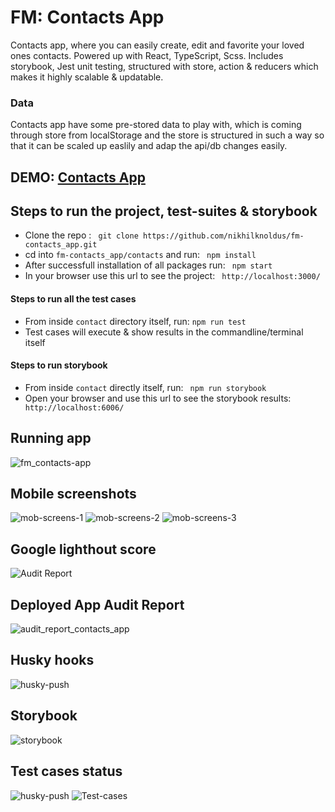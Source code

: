 
# FM: Contacts App
Contacts app, where you can easily create, edit and favorite your loved ones contacts. Powered up with React, TypeScript, Scss. Includes storybook, Jest unit testing,  structured with store, action &amp; reducers which makes it highly scalable &amp; updatable.

### Data

Contacts app have some pre-stored data to play with, which is coming through store from localStorage and the store is structured in such a way so that it can be scaled up easlily and adap the api/db changes easily.

## DEMO: <a href="https://master.d3f6uexzjay9uq.amplifyapp.com/"> Contacts App </a>

## Steps to run the project, test-suites & storybook
<ul>
  <li> Clone the repo : <code> git clone https://github.com/nikhilknoldus/fm-contacts_app.git </code> </li>
  <li> cd into <code>fm-contacts_app/contacts</code> and run: <code> npm install </code> </li>
  <li> After successfull installation of all packages run: <code> npm start </code> </li> 
  <li> In your browser use this url to see the project: <code> http://localhost:3000/ </code> </li>
</ul>
<h4> Steps to run all the test cases </h4>
<ul>
  <li> From inside <code>contact</code> directory itself, run: <code>npm run test</code> </li>
  <li> Test cases will execute & show results in the commandline/terminal itself </li>
</ul>
<h4>Steps to run storybook </h4>
<ul>
  <li> From inside <code>contact</code> directly itself, run: <code> npm run storybook </code> </li>
  <li> Open your browser and use this url to see the storybook results: <code> http://localhost:6006/ </code>
</ul>

## Running app
![fm_contacts-app](https://user-images.githubusercontent.com/10805658/71346267-79a9a980-258d-11ea-80fc-a7c0518917a4.gif)

## Mobile screenshots
![mob-screens-1](https://user-images.githubusercontent.com/10805658/71347134-a232a300-258f-11ea-83e1-3a4a81599570.png)
![mob-screens-2](https://user-images.githubusercontent.com/10805658/71347280-05bcd080-2590-11ea-9a7a-790c8f2e4f8f.png)
![mob-screens-3](https://user-images.githubusercontent.com/10805658/71347358-37ce3280-2590-11ea-82d8-ff80eb30798f.png)


## Google lighthout score
![Audit Report](https://user-images.githubusercontent.com/10805658/71348353-664d0d00-2592-11ea-962e-487e6cd32041.png)

## Deployed App Audit Report
![audit_report_contacts_app](https://user-images.githubusercontent.com/10805658/71411020-a634f280-266d-11ea-9581-4214780122e7.png)


## Husky hooks
![husky-push](https://user-images.githubusercontent.com/10805658/71348464-9bf1f600-2592-11ea-9a45-aa12cc208c17.png)

## Storybook
![storybook](https://user-images.githubusercontent.com/10805658/71349354-d2307500-2594-11ea-9ec7-9b9248ca1b17.png)

## Test cases status
![husky-push](https://user-images.githubusercontent.com/10805658/71346337-b4abdd00-258d-11ea-8fc6-6aa6d897050d.png)
![Test-cases](https://user-images.githubusercontent.com/10805658/71346338-b4abdd00-258d-11ea-91df-02ebfdd61786.png)

